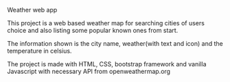 Weather web app

This project is a web based weather map for searching cities of users choice and also listing
some popular known ones from start. 

The information shown is the city name, weather(with text and icon) and the temperature in celsius.

The project is made with HTML, CSS, bootstrap framework and vanilla Javascript with necessary API from openweathermap.org
